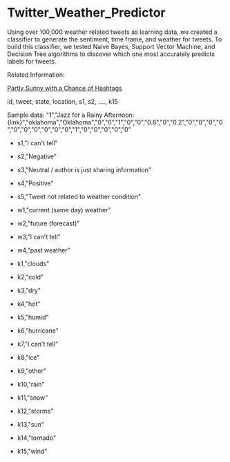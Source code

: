 Twitter_Weather_Predictor
=========================

Using over 100,000 weather related tweets as learning data, we created a classifier to generate the sentiment, time frame, and weather for tweets. To build this classifier, we tested Naive Bayes, Support Vector Machine, and Decision Tree algorithms to discover which one most accurately predicts labels for tweets.




Related Information:

[Partly Sunny with a Chance of Hashtags](http://www.kaggle.com/c/crowdflower-weather-twitter)

id, tweet, state, location, s1, s2, ...., k15

Sample data: "1","Jazz for a Rainy Afternoon:  {link}","oklahoma","Oklahoma","0","0","1","0","0","0.8","0","0.2","0","0","0","0","0","0","0","0","0","0","1","0","0","0","0","0"

* s1,"I can't tell"
* s2,"Negative"
* s3,"Neutral / author is just sharing information"
* s4,"Positive"
* s5,"Tweet not related to weather condition"

* w1,"current (same day) weather"
* w2,"future (forecast)"
* w3,"I can't tell"
* w4,"past weather"

* k1,"clouds"
* k2,"cold"
* k3,"dry"
* k4,"hot"
* k5,"humid"
* k6,"hurricane"
* k7,"I can't tell"
* k8,"ice"
* k9,"other"
* k10,"rain"
* k11,"snow"
* k12,"storms"
* k13,"sun"
* k14,"tornado"
* k15,"wind"